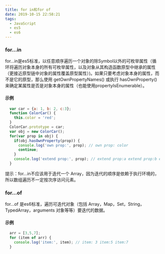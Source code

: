 ```yaml
---
title: for in和for of
date: 2019-10-15 22:58:21
tags: 
  - JavaScript
  - es5
  - es6
---
```

### for...in 
for...in是es5标准，以任意顺序遍历一个对象的除Symbol以外的可枚举属性（循环将遍历对象本身的所有可枚举属性，以及对象从其构造函数原型中继承的属性（更接近原型链中对象的属性覆盖原型属性）)。如果只要考虑对象本身的属性，而不是它的原型，那么使用 getOwnPropertyNames() 或执行 hasOwnProperty() 来确定某属性是否是对象本身的属性（也能使用propertyIsEnumerable）。
<!-- more -->
#### 示例
```js
  var car = {a: 1, b: 2, c:3};
  function ColorCar() {
    this.color = 'red';
  }
  ColorCar.prototype = car;
  var obj = new ColorCar();
  for(var prop in obj) {
    if(obj.hasOwnProperty(prop)) {
      console.log('own prop:', prop); // own prop: color
      continue;
    }
    console.log('extend prop:', prop); // extend prop:a extend prop:b extend prop:c
  }
```
提示：for...in不应该用于迭代一个 Array，因为迭代的顺序是依赖于执行环境的，所以数组遍历不一定按次序访问元素。

### for...of
for...of 是es6标准，遍历可迭代对象（包括 Array，Map，Set，String，TypedArray，arguments 对象等等）要迭代的数据。
#### 示例
```js
  arr = [3,5,7];
  for (item of arr) {
    console.log('item:', item); // item: 3 item:5 item:7
  }
```